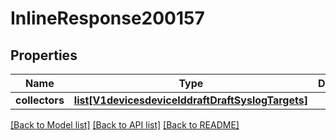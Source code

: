 # InlineResponse200157

## Properties
Name | Type | Description | Notes
------------ | ------------- | ------------- | -------------
**collectors** | [**list[V1devicesdeviceIddraftDraftSyslogTargets]**](V1devicesdeviceIddraftDraftSyslogTargets.md) |  | [optional] 

[[Back to Model list]](../README.md#documentation-for-models) [[Back to API list]](../README.md#documentation-for-api-endpoints) [[Back to README]](../README.md)

